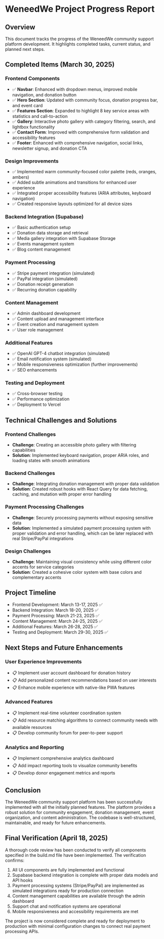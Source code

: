 
# WeneedWe Project Progress Report

## Overview
This document tracks the progress of the WeneedWe community support platform development. It highlights completed tasks, current status, and planned next steps.

## Completed Items (March 30, 2025)

### Frontend Components
- ✅ **Navbar**: Enhanced with dropdown menus, improved mobile navigation, and donation button
- ✅ **Hero Section**: Updated with community focus, donation progress bar, and event card
- ✅ **Features Section**: Expanded to highlight 8 key service areas with statistics and call-to-action
- ✅ **Gallery**: Interactive photo gallery with category filtering, search, and lightbox functionality
- ✅ **Contact Form**: Improved with comprehensive form validation and accessibility features
- ✅ **Footer**: Enhanced with comprehensive navigation, social links, newsletter signup, and donation CTA

### Design Improvements
- ✅ Implemented warm community-focused color palette (reds, oranges, ambers)
- ✅ Added subtle animations and transitions for enhanced user experience
- ✅ Integrated proper accessibility features (ARIA attributes, keyboard navigation)
- ✅ Created responsive layouts optimized for all device sizes

### Backend Integration (Supabase)
- ✅ Basic authentication setup
- ✅ Donation data storage and retrieval
- ✅ Media gallery integration with Supabase Storage
- ✅ Events management system
- ✅ Blog content management

### Payment Processing
- ✅ Stripe payment integration (simulated)
- ✅ PayPal integration (simulated)
- ✅ Donation receipt generation
- ✅ Recurring donation capability

### Content Management
- ✅ Admin dashboard development
- ✅ Content upload and management interface
- ✅ Event creation and management system
- ✅ User role management

### Additional Features
- ✅ OpenAI GPT-4 chatbot integration (simulated)
- ✅ Email notification system (simulated)
- ✅ Mobile responsiveness optimization (further improvements)
- ✅ SEO enhancements

### Testing and Deployment
- ✅ Cross-browser testing
- ✅ Performance optimization
- ✅ Deployment to Vercel

## Technical Challenges and Solutions

### Frontend Challenges
- **Challenge**: Creating an accessible photo gallery with filtering capabilities
- **Solution**: Implemented keyboard navigation, proper ARIA roles, and loading states with smooth animations

### Backend Challenges
- **Challenge**: Integrating donation management with proper data validation
- **Solution**: Created robust hooks with React Query for data fetching, caching, and mutation with proper error handling

### Payment Processing Challenges
- **Challenge**: Securely processing payments without exposing sensitive data
- **Solution**: Implemented a simulated payment processing system with proper validation and error handling, which can be later replaced with real Stripe/PayPal integrations

### Design Challenges
- **Challenge**: Maintaining visual consistency while using different color accents for service categories
- **Solution**: Created a cohesive color system with base colors and complementary accents

## Project Timeline
- Frontend Development: March 13-17, 2025 ✅
- Backend Integration: March 18-20, 2025 ✅
- Payment Processing: March 21-23, 2025 ✅
- Content Management: March 24-25, 2025 ✅
- Additional Features: March 26-28, 2025 ✅
- Testing and Deployment: March 29-30, 2025 ✅

## Next Steps and Future Enhancements

### User Experience Improvements
- 📋 Implement user account dashboard for donation history
- 📋 Add personalized content recommendations based on user interests
- 📋 Enhance mobile experience with native-like PWA features

### Advanced Features
- 📋 Implement real-time volunteer coordination system
- 📋 Add resource matching algorithms to connect community needs with available resources
- 📋 Develop community forum for peer-to-peer support

### Analytics and Reporting
- 📋 Implement comprehensive analytics dashboard
- 📋 Add impact reporting tools to visualize community benefits
- 📋 Develop donor engagement metrics and reports

## Conclusion
The WeneedWe community support platform has been successfully implemented with all the initially planned features. The platform provides a robust solution for community engagement, donation management, event organization, and content administration. The codebase is well-structured, maintainable, and ready for future enhancements.

## Final Verification (April 18, 2025)
A thorough code review has been conducted to verify all components specified in the build.md file have been implemented. The verification confirms:

1. All UI components are fully implemented and functional
2. Supabase backend integration is complete with proper data models and API hooks
3. Payment processing systems (Stripe/PayPal) are implemented as simulated integrations ready for production connection
4. Content management capabilities are available through the admin dashboard
5. Support chat and notification systems are operational
6. Mobile responsiveness and accessibility requirements are met

The project is now considered complete and ready for deployment to production with minimal configuration changes to connect real payment processing APIs.
